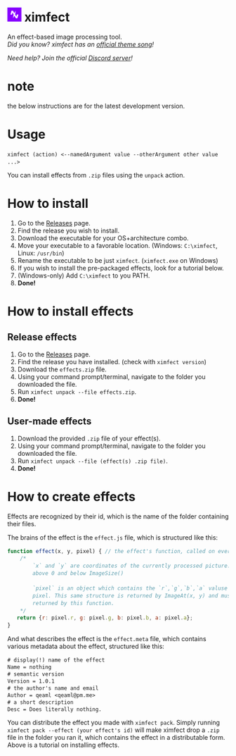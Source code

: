 <h1><img src="img/ximfect.png" alt="ximfect logo" width="32px" height="32px">&nbsp;ximfect</h1>
An effect-based image processing tool.<br />


<i>
Did you know? ximfect has an <a href="https://youtu.be/PGSvlpF07tU">official theme song</a>!

Need help? Join the official <a href="https://discord.gg/AGPZyUE">Discord server</a>!
</i>

# note
the below instructions are for the latest development version.

# Usage
`ximfect (action) <--namedArgument value --otherArgument other value ...>`

You can install effects from `.zip` files using the `unpack` action.

# How to install

1. Go to the [Releases](https://github.com/QeaML/ximfect/releases) page.
2. Find the release you wish to install.
3. Download the executable for your OS+architecture combo.
4. Move your executable to a favorable location. (Windows: `C:\ximfect`, Linux: `/usr/bin`)
5. Rename the executable to be just `ximfect`. (`ximfect.exe` on Windows)
6. If you wish to install the pre-packaged effects, look for a tutorial below.
7. (Windows-only) Add `C:\ximfect` to you PATH.
8. **Done!**

# How to install effects

## Release effects

1. Go to the [Releases](https://github.com/QeaML/ximfect/releases) page.
2. Find the release you have installed. (check with `ximfect version`)
3. Download the `effects.zip` file.
4. Using your command prompt/terminal, navigate to the folder you downloaded the file.
5. Run `ximfect unpack --file effects.zip`.
6. **Done!**

## User-made effects

1. Download the provided `.zip` file of your effect(s).
2. Using your command prompt/terminal, navigate to the folder you downloaded the file.
3. Run `ximfect unpack --file (effect(s) .zip file)`.
4. **Done!**

# How to create effects
Effects are recognized by their id, which is the name of the folder containing their files.

The brains of the effect is the `effect.js` file, which is structured like this:
```js
function effect(x, y, pixel) { // the effect's function, called on every pixel.
    /*
        `x` and `y` are coordinates of the currently processed picture. always 
        above 0 and below ImageSize()

        `pixel` is an object which contains the `r`,`g`,`b`,`a` valuse of the 
        pixel. This same structure is returned by ImageAt(x, y) and must be 
        returned by this function.
    */
   return {r: pixel.r, g: pixel.g, b: pixel.b, a: pixel.a};
}
```

And what describes the effect is the `effect.meta` file, which contains various metadata about the effect, structured like this:
```
# display(!) name of the effect
Name = nothing
# semantic version
Version = 1.0.1
# the author's name and email
Author = qeaml <qeaml@pm.me>
# a short description
Desc = Does literally nothing.
```

You can distribute the effect you made with `ximfect pack`. Simply running `ximfect pack --effect (your effect's id)` will make ximfect drop a `.zip` file in the folder you ran it, which contains the effect in a distributable form. Above is a tutorial on installing effects.
